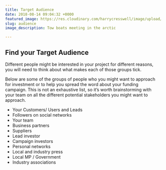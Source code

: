 ```yaml
---
title: Target Audience
date: 2018-08-14 09:04:32 +0000
featured_image: https://res.cloudinary.com/harrycresswell/image/upload/v1534243466/seedtribe/rolf-gelpke-463564-unsplash.jpg
slug: audience
image_description: Tow boats meeting in the arctic

---
```

## Find your Target Audience

Different people might be interested in your project for
different reasons, you will need to think about what
makes each of those groups tick.

Below are some of the groups of people who you might
want to approach for investment or to help you spread
the word about your funding campaign. This is not an
exhaustive list, so it’s worth brainstorming with your
team on all the different potential stakeholders you
might want to approach.

- Your Customers/ Users and Leads
- Followers on social networks
- Your team
- Business partners
- Suppliers
- Lead investor
- Campaign investors
- Personal networks
- Local and industry press
- Local MP / Government
- Industry associations